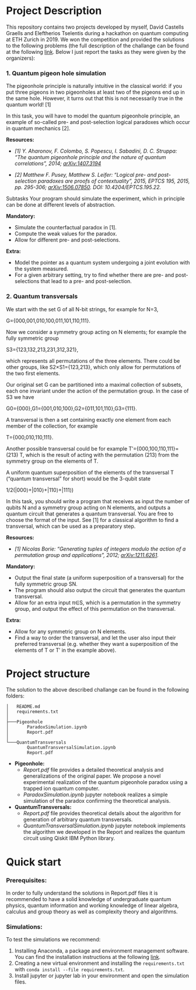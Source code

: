 # Project Description
This repository contains two projects developed by myself, David Castells Graells and Eleftherios Tselentis during a hackathon on quantum computing at ETH Zurich in 2019. We won the competition and provided the solutions to the following problems (the full description of the challange can be found at the following 
[link](http://squids.ch/2018/12/no-1-in-c-not-major/). Below I just report the tasks as they were given by the organizers): 

### 1. Quantum pigeon hole simulation
The pigeonhole principle is naturally intuitive in the classical world: if you put three pigeons in two pigeonholes at least two of the pigeons end up in the same hole. However, it turns out that this is not necessarily true in the quantum world!  [1]

In this task, you will have to model the quantum pigeonhole principle, an example of so-called pre- and post-selection logical paradoxes which occur in quantum mechanics [2].

**Resources:**

- *[1] Y. Aharonov, F. Colombo, S. Popescu, I. Sabadini, D. C. Struppa: “The quantum pigeonhole principle and the nature of quantum correlations”, 2014; [arXiv:1407.3194](https://arxiv.org/abs/1407.3194)*

- *[2] Matthew F. Pusey, Matthew S. Leifer: “Logical pre- and post-selection paradoxes are proofs of contextuality”, 2015, EPTCS 195, 2015, pp. 295-306; [arXiv:1506.07850](https://arxiv.org/abs/1506.07850). DOI: 10.4204/EPTCS.195.22.*

Subtasks
Your program should simulate the experiment, which in principle can be done at different levels of abstraction.

**Mandatory:**

- Simulate the counterfactual paradox in [1].
- Compute the weak values for the paradox.
- Allow for different pre- and post-selections.

**Extra:**

- Model the pointer as a quantum system undergoing a joint evolution with the system measured.
- For a given arbitrary setting, try to find whether there are pre- and post-selections that lead to a pre- and post-selection.



### 2. Quantum transversals
We start with the set G of all N-bit strings, for example for N=3,

G={000,001,010,100,011,101,110,111}.

Now we consider a symmetry group acting on N elements; for example the fully symmetric group

S3={123,132,213,231,312,321}, 

which represents all permutations of the three elements. There could be other groups, like S2×S1={123,213}, which only allow for permutations of the two first elements.

Our original set G can be partitioned into a maximal collection of subsets, each one invariant under the action of the permutation group. In the case of S3 we have 

G0={000},G1={001,010,100},G2={011,101,110},G3={111}.

A transversal is then a set containing exactly one element from each member of the collection, for example

T={000,010,110,111}.

Another possible transversal could be for example T′={000,100,110,111}=(213) T, which is the result of acting with the permutation (213) from the symmetry group on the elements of T.

A uniform quantum superposition of the elements of the transversal T (“quantum transversal”  for short) would be the 3-qubit state

1/2(|000⟩+|010⟩+|110⟩+|111⟩)

In this task, you should write a program that receives as input the number of qubits N and a symmetry group acting on N elements, and outputs a quantum circuit that generates a quantum transversal. You are free to choose the format of the input. See [1] for a classical algorithm to find a transversal, which can be used as a preparatory step.

 

**Resources:**

- *[1] Nicolas Borie: “Generating tuples of integers modulo the action of a permutation group and applications”, 2012; [arXiv:1211.6261](https://arxiv.org/abs/1211.6261).*

 
**Mandatory:**

- Output the final state (a uniform superposition of a transversal) for the fully symmetric group SN.
- The program should also output the circuit that generates the quantum transversal.
- Allow for an extra input π∈S, which is a permutation in the symmetry group, and output the effect of this permutation on the transversal.

**Extra:**

- Allow for any symmetric group on N elements.
- Find a way to order the transversal, and let the user also input their preferred transversal (e.g. whether they want a superposition of the elements of T or T′ in the example above).

# Project structure
The solution to the above described challange can be found in the following folders:

```{sh}
│   README.md
│   requirements.txt
│
├───Pigeonhole
│       ParadoxSimulation.ipynb
│       Report.pdf
│
└───QuantumTransversals
        QuantumTransversalSimulation.ipynb
        Report.pdf

```

- **Pigeonhole:** 
    - *Report.pdf* file provides a detailed theoretical analysis and generalizations of the original paper. We propose a novel experimental realization of the quantum pigeonhole paradox using a trapped ion quantum computer.
    - *ParadoxSimulation.ipynb* jupyter notebook realizes a simple simulation of the paradox confirming the theoretical analysis.
- **QuantumTransversals:** 
    - *Report.pdf* file provides theoretical details about the algorithm for generation of arbitrary quantum transversals.
    - *QuantumTransversalSimulation.ipynb* jupyter notebook implements the algorithm we developed in the Report and realizes the quantum circuit using Qiskit IBM Python library.

# Quick start

### Prerequisites:

In order to fully understand the solutions in Report.pdf files it is recommended to have a solid knowledge of undergraduate quantum physics, quantum information and working knowledge of linear algebra, calculus and group theory as well as complexity theory and algorithms.

### Simulations:

To test the simulations we recommend:
1)  Installing Anaconda, a package and environment management software. You can find the installation instructions at the following [link](https://docs.anaconda.com/anaconda/install/).
2)  Creating a new virtual environment and installing the `requirements.txt` with `conda install --file requirements.txt`.
3)  Install jupyter or jupyter lab in your environment and open the simulation files.
